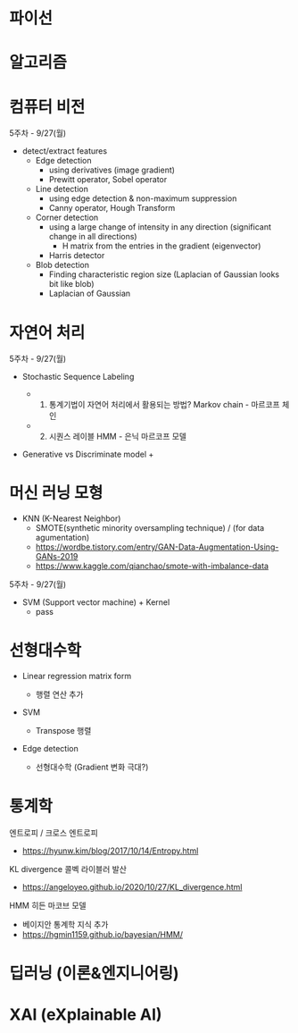 
# 파이선


# 알고리즘 


# 컴퓨터 비전

5주차 - 9/27(월)

+ detect/extract features
  + Edge detection
    + using derivatives (image gradient)
    + Prewitt operator, Sobel operator
  + Line detection
    + using edge detection & non-maximum suppression 
    + Canny operator, Hough Transform
  + Corner detection
    + using a large change of intensity in any direction (significant change in all directions)
      + H matrix from the entries in the gradient (eigenvector)
    + Harris detector 
  + Blob detection
    + Finding characteristic region size (Laplacian of Gaussian looks bit like blob)
    + Laplacian of Gaussian
    
# 자연어 처리 

5주차 - 9/27(월)

+ Stochastic Sequence Labeling
  + 1. 통계기법이 자연어 처리에서 활용되는 방법? Markov chain - 마르코프 체인
  + 2. 시퀀스 레이블 HMM   - 은닉 마르코프 모델 

+ Generative vs Discriminate model 
  + 
  


# 머신 러닝 모형

+ KNN (K-Nearest Neighbor)
  + SMOTE(synthetic minority oversampling technique) / (for data agumentation)
  + https://wordbe.tistory.com/entry/GAN-Data-Augmentation-Using-GANs-2019
  + https://www.kaggle.com/qianchao/smote-with-imbalance-data

5주차 - 9/27(월)
+ SVM (Support vector machine) + Kernel 
  + pass

# 선형대수학 

+ Linear regression matrix form
  + 행렬 연산 추가 
 
+ SVM 
  + Transpose 행렬

+ Edge detection 
  + 선형대수학  (Gradient 변화 극대?)

# 통계학 

엔트로피 / 크로스 엔트로피
+ https://hyunw.kim/blog/2017/10/14/Entropy.html

KL divergence 콜벡 라이블러 발산 
+ https://angeloyeo.github.io/2020/10/27/KL_divergence.html

HMM 히든 마코브 모델
+ 베이지안 통계학 지식 추가 
+ https://hgmin1159.github.io/bayesian/HMM/


# 딥러닝 (이론&엔지니어링) 

# XAI (eXplainable AI)

